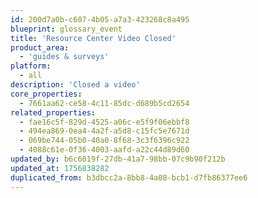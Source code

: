 ```yaml
---
id: 200d7a0b-c607-4b05-a7a3-423268c8a495
blueprint: glossary_event
title: 'Resource Center Video Closed'
product_area:
  - 'guides & surveys'
platform:
  - all
description: 'Closed a video'
core_properties:
  - 7661aa62-ce58-4c11-85dc-d689b5cd2654
related_properties:
  - fae16c5f-829d-4525-a06c-e5f9f06ebbf8
  - 494ea869-0ea4-4a2f-a5d8-c15fc5e7671d
  - 069be744-05b0-40a0-8f68-3c3f6396c922
  - 4088c61e-0f36-4003-aafd-a22c44d89d60
updated_by: b6c6019f-27db-41a7-98bb-07c9b90f212b
updated_at: 1756838282
duplicated_from: b3dbcc2a-8bb8-4a08-bcb1-d7fb86377ee6
---
```

